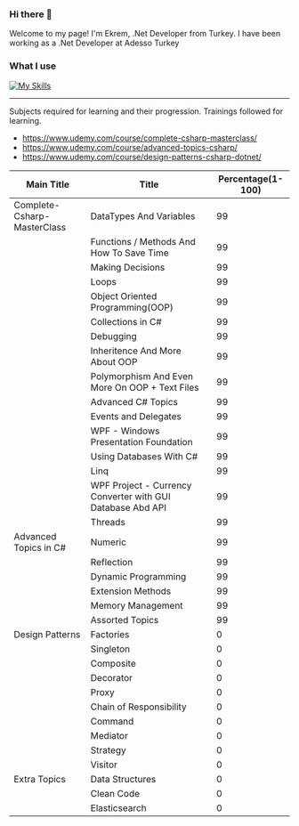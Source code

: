 ### Hi there 👋

Welcome to my page!
I'm Ekrem, .Net Developer from Turkey. I have been working as a .Net Developer at Adesso Turkey

### What I use
[![My Skills](https://skillicons.dev/icons?i=cs,python,dotnet,js,jquery,html,css,django,mongodb,mysql,postgres,nestjs,nodejs,vue,rabbitmq,redis)](https://skillicons.dev)

<hr>

Subjects required for learning and their progression.
Trainings followed for learning.
* https://www.udemy.com/course/complete-csharp-masterclass/
* https://www.udemy.com/course/advanced-topics-csharp/
* https://www.udemy.com/course/design-patterns-csharp-dotnet/

| Main Title  | Title | Percentage(1-100) |
| ------------- | ------------- | ------------- |
| Complete-Csharp-MasterClass  | DataTypes And Variables  | 99  |
|   | Functions / Methods And How To Save Time | 99  |
|   | Making Decisions  | 99  |
|   | Loops | 99 |
|   | Object Oriented Programming(OOP) | 99 |
|   | Collections in C# | 99 |
|   | Debugging | 99 |
|   | Inheritence And More About OOP | 99 |
|   | Polymorphism And Even More On OOP + Text Files | 99 |
|   | Advanced C# Topics | 99 |
|   | Events and Delegates | 99 |
|   | WPF - Windows Presentation Foundation | 99 |
|   | Using Databases With C# | 99 |
|   | Linq | 99 |
|   | WPF Project - Currency Converter with GUI Database Abd API | 99 |
|   | Threads | 99 |
| Advanced Topics in C# | Numeric | 99 |
|   | Reflection | 99 |
|   | Dynamic Programming | 99 |
|   | Extension Methods | 99 |
|   | Memory Management | 99 |
|   | Assorted Topics | 99 |
| Design Patterns | Factories | 0 |
|   | Singleton | 0 |
|   | Composite | 0 |
|   | Decorator | 0 |
|   | Proxy | 0 |
|   | Chain of Responsibility | 0 |
|   | Command | 0 |
|   | Mediator | 0 |
|   | Strategy | 0 |
|   | Visitor | 0 |
| Extra Topics | Data Structures | 0 |
|   | Clean Code | 0 |
|   | Elasticsearch | 0 |
